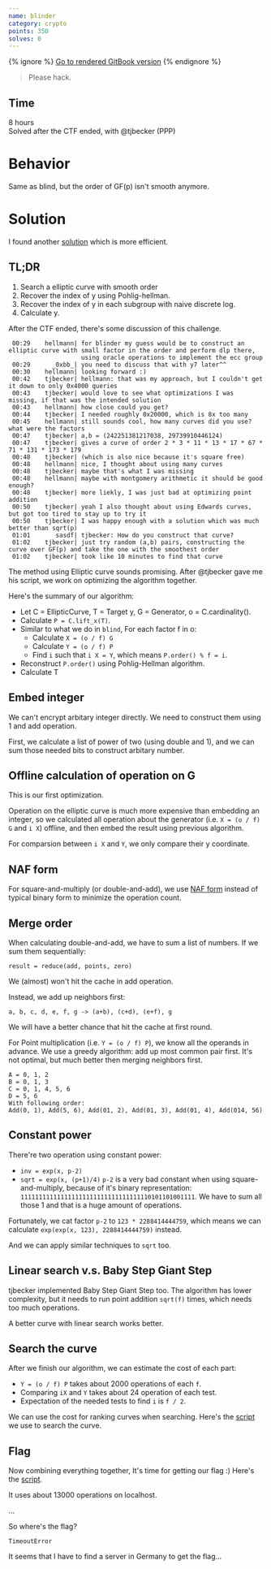 ```yaml
---
name: blinder
category: crypto
points: 350
solves: 0
---
```


{% ignore %}
[Go to rendered GitBook version](https://sasdf.github.io/ctf/)
{% endignore %}

> Please hack.


## Time
8 hours  
Solved after the CTF ended, with @tjbecker (PPP)


# Behavior
Same as blind, but the order of GF(p) isn't smooth anymore.


# Solution

I found another [solution](../blinder_v2/) which is more efficient.

## TL;DR
1. Search a elliptic curve with smooth order
2. Recover the index of y using Pohlig-hellman.
2. Recover the index of y in each subgroup with naive discrete log.
3. Calculate y.


After the CTF ended,
there's some discussion of this challenge.
```
 00:29    hellmann| for blinder my guess would be to construct an elliptic curve with small factor in the order and perform dlp there,
                    using oracle operations to implement the ecc group
 00:29      _0xbb_| you need to discuss that with y7 later^^
 00:30    hellmann| looking forward :)
 00:42    tjbecker| hellmann: that was my approach, but I couldn't get it down to only 0x4000 queries
 00:43    tjbecker| would love to see what optimizations I was missing, if that was the intended solution
 00:43    hellmann| how close could you get?
 00:44    tjbecker| I needed roughly 0x20000, which is 8x too many
 00:45    hellmann| still sounds cool, how many curves did you use? what were the factors
 00:47    tjbecker| a,b = (242251381217038, 29739910446124)
 00:47    tjbecker| gives a curve of order 2 * 3 * 11 * 13 * 17 * 67 * 71 * 131 * 173 * 179
 00:48    tjbecker| (which is also nice because it's square free)
 00:48    hellmann| nice, I thought about using many curves
 00:48    tjbecker| maybe that's what I was missing
 00:48    hellmann| maybe with montgomery arithmetic it should be good enough?
 00:48    tjbecker| more liekly, I was just bad at optimizing point addition
 00:50    tjbecker| yeah I also thought about using Edwards curves, but got too tired to stay up to try it
 00:50    tjbecker| I was happy enough with a solution which was much better than sqrt(p)
 01:01       sasdf| tjbecker: How do you construct that curve?
 01:02    tjbecker| just try random (a,b) pairs, constructing the curve over GF(p) and take the one with the smoothest order
 01:02    tjbecker| took like 10 minutes to find that curve
```

The method using Elliptic curve sounds promising.
After @tjbecker gave me his script, we work on optimizing the algorithm together.

Here's the summary of our algorithm:
* Let C = EllipticCurve, T = Target y, G = Generator, o = C.cardinality().
* Calculate `P = C.lift_x(T)`.
* Similar to what we do in `blind`, For each factor f in o:
    * Calculate `X = (o / f) G`
    * Calculate `Y = (o / f) P`
    * Find `i` such that `i X = Y`, which means `P.order() % f = i`.
* Reconstruct `P.order()` using Pohlig-Hellman algorithm.
* Calculate T


## Embed integer
We can't encrypt arbitary integer directly.
We need to construct them using 1 and add operation.

First, we calculate a list of power of two (using double and 1),
and we can sum those needed bits to construct arbitary number.


## Offline calculation of operation on G
This is our first optimization.

Operation on the elliptic curve is much more expensive than embedding an integer,
so we calculated all operation about the generator
(i.e. `X = (o / f) G` and `i X`) offline,
and then embed the result using previous algorithm.

For comparsion between `i X` and `Y`,
we only compare their y coordinate.


## NAF form
For square-and-multiply (or double-and-add),
we use
[NAF form](https://en.wikipedia.org/wiki/Non-adjacent_form)
instead of typical binary form to minimize the operation count.


## Merge order
When calculating double-and-add,
we have to sum a list of numbers.
If we sum them sequentially:
```
result = reduce(add, points, zero)
```
We (almost) won't hit the cache in add operation.

Instead, we add up neighbors first:
```
a, b, c, d, e, f, g -> (a+b), (c+d), (e+f), g
```
We will have a better chance that hit the cache at first round.

For Point multiplication (i.e. `Y = (o / f) P`),
we know all the operands in advance.
We use a greedy algorithm: add up most common pair first.
It's not optimal, but much better then merging neighbors first.
```
A = 0, 1, 2
B = 0, 1, 3
C = 0, 1, 4, 5, 6
D = 5, 6
With following order:
Add(0, 1), Add(5, 6), Add(01, 2), Add(01, 3), Add(01, 4), Add(014, 56)
```


## Constant power
There're two operation using constant power:
* `inv = exp(x, p-2)`
* `sqrt = exp(x, (p+1)/4)`
`p-2` is a very bad constant when using square-and-multiply,
because of it's binary representation: `111111111111111111111111111111111110101101001111`.
We have to sum all those 1 and that is a huge amount of operations.

Fortunately, we cat factor `p-2` to `123 * 2288414444759`,
which means we can calculate `exp(exp(x, 123), 2288414444759)` instead.

And we can apply similar techniques to `sqrt` too.


## Linear search v.s. Baby Step Giant Step
tjbecker implemented Baby Step Giant Step too.
The algorithm has lower complexity,
but it needs to run point addition `sqrt(f)` times,
which needs too much operations.

A better curve with linear search works better.


## Search the curve
After we finish our algorithm,
we can estimate the cost of each part:
* `Y = (o / f) P` takes about 2000 operations of each `f`.
* Comparing `iX` and `Y` takes about 24 operation of each test.
* Expectation of the needed tests to find `i` is `f / 2`.

We can use the cost for ranking curves when searching.
Here's the
[script]([_files/curvesearch.sage])
we use to search the curve.


## Flag
Now combining everything together,
It's time for getting our flag :)
Here's the [script]([_files/solve.py]).

It uses about 13000 operations on localhost.

...

So where's the flag?

`TimeoutError`

It seems that I have to find a server in Germany to get the flag...
